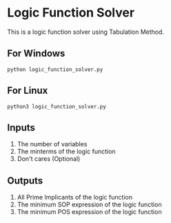 # Logic Function Solver

This is a logic function solver using Tabulation Method.

## For Windows
`python logic_function_solver.py`

## For Linux
`python3 logic_function_solver.py`

## Inputs
1. The number of variables
2. The minterms of the logic function
3. Don't cares (Optional)

## Outputs
1. All Prime Implicants of the logic function
2. The minimum SOP expression of the logic function 
3. The minimum POS expression of the logic function
